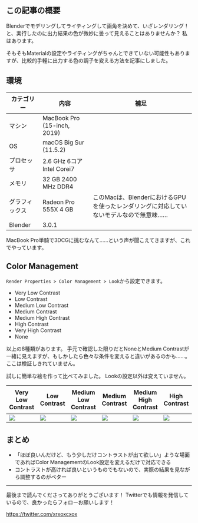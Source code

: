 <!--
title:   Blenderのレンダリングで色がしっかり出なかったらColor Managementをいじろう
tags:    Blender
id:      96333ac5fe4ac417e98e
private: false
-->
## この記事の概要

Blenderでモデリングしてライティングして画角を決めて、いざレンダリング！と、実行したのに出力結果の色が微妙に曇って見えることはありませんか？
私はあります。

そもそもMaterialの設定やライティングがちゃんとできていない可能性もありますが、比較的手軽に出力する色の調子を変える方法を記事にしました。

## 環境

| カテゴリー | 内容 | 補足 |
| --- | --- | --- |
| マシン | MacBook Pro (15-inch, 2019) |  |
| OS | macOS Big Sur (11.5.2) |  |
| プロセッサ | 2.6 GHz 6コアIntel Corei7 |  |
| メモリ | 32 GB 2400 MHz DDR4 |  |
| グラフィックス | Radeon Pro 555X 4 GB | このMacは、BlenderにおけるGPUを使ったレンダリングに対応していないモデルなので無意味…… |
| Blender | 3.0.1 |  |

MacBook Pro単騎で3DCGに挑むなんて……という声が聞こえてきますが、これでやっています。

## Color Management

`Render Properties > Color Management > Look`から設定できます。

- Very Low Contrast
- Low Contrast
- Medium Low Contrast
- Medium Contrast
- Medium High Contrast
- High Contrast
- Very High Contrast
- None

以上の8種類があります。
手元で確認した限りだとNoneとMedium Contrastが一緒に見えますが、もしかしたら色々な条件を変えると違いがあるのかも……。
ここは検証しきれていません。

試しに簡単な絵を作って比べてみました。
Lookの設定以外は変えていません。

| Very Low Contrast | Low Contrast | Medium Low Contrast | Medium Contrast | Medium High Contrast | High Contrast | Very High Contrast | None（Mediumと一緒？） |
| --- | --- | --- | --- | --- | --- | --- | --- |
| ![](https://qiita-image-store.s3.ap-northeast-1.amazonaws.com/0/214677/4539c7af-227b-ef11-0a46-c58605efce51.png) | ![](https://qiita-image-store.s3.ap-northeast-1.amazonaws.com/0/214677/5bbf7778-6c66-e484-1501-6e94f4f5dd0b.png) | ![](https://qiita-image-store.s3.ap-northeast-1.amazonaws.com/0/214677/d09fa216-1b42-21e1-15c0-76b9bb88e6a5.png) | ![](https://qiita-image-store.s3.ap-northeast-1.amazonaws.com/0/214677/29b55dd2-2712-e8b8-1ff8-07f81dc361f6.png) | ![](https://qiita-image-store.s3.ap-northeast-1.amazonaws.com/0/214677/2ea7f2ca-4038-5053-5f23-70e60fa6c14a.png) | ![](https://qiita-image-store.s3.ap-northeast-1.amazonaws.com/0/214677/bbade08f-cb5b-1b6a-fb61-5bc5851e0ddd.png) | ![](https://qiita-image-store.s3.ap-northeast-1.amazonaws.com/0/214677/19547448-9c21-278a-3f06-bb4a97eeeba3.png) | ![](https://qiita-image-store.s3.ap-northeast-1.amazonaws.com/0/214677/6bb41a6f-ddae-8178-293b-1fa1a61885f6.png) |

## まとめ

- 「ほぼ良いんだけど、もう少しだけコントラストが出て欲しい」ような場面であればColor ManagementのLook設定を変えるだけで対応できる
- コントラストが高ければ良いというものでもないので、実際の結果を見ながら調整するのがベター

---

最後まで読んでくださってありがとうございます！
Twitterでも情報を発信しているので、良かったらフォローお願いします！

https://twitter.com/xrxoxcxox
